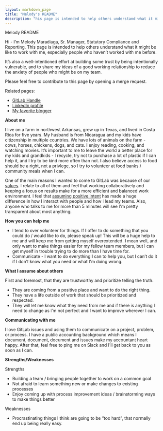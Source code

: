 ```yaml
---
layout: markdown_page
title: "Melody's README"
description: "his page is intended to help others understand what it might be like to work with Melody Maradiaga, Sr. Manager, Statutory Compliance and Reporting"
---
```


Melody README

Hi - I’m Melody Maradiaga, Sr. Manager, Statutory Compliance and Reporting. This page is intended to help others understand what it might be like to work with me, especially people who haven’t worked with me before.

It’s also a well-intentioned effort at building some trust by being intentionally vulnerable, and to share my ideas of a good working relationship to reduce the anxiety of people who might be on my team.

Please feel free to contribute to this page by opening a merge request.

Related pages:

* [GitLab Handle](https://gitlab.com/mmaradiaga)
* [LinkedIn profile](https://www.linkedin.com/in/melodymaradiaga/)
* [My favorite blogger](https://bethwoolsey.com/)

**About me**

I live on a farm in northwest Arkansas, grew up in Texas, and lived in Costa Rica for five years.  My husband is from Nicaragua and my kids have citizenship in multiple countries.  We have lots of animals on the farm - cows, horses, chickens, dogs, and cats.  I enjoy reading, cooking, and watching movies.  It’s important to me to leave the world a better place for my kids and grandkids - I recycle, try not to purchase a lot of plastic if I can help it, and I try to be kind more often than not.  I also believe access to food should be a right, not a privlege, so I try to volunteer at food banks / community meals when I can.

One of the main reasons I wanted to come to GitLab was because of our [values](https://about.gitlab.com/handbook/values/).  I relate to all of them and feel that working collaboratively and keeping a focus on results make for a more efficient and balanced work environment.  I feel that [assuming positive intent](/handbook/values/#assume-positive-intent) has made a huge difference in how I interact with people and how I lead my teams.  Also, anyone who talks to me for more than 5 minutes will see I'm pretty transparent about most anything.

**How you can help me**

- I tend to over volunteer for things.  If I offer to do something that you could do / would like to do, please speak up!  This will be a huge help to me and will keep me from getting myself overextended.  I mean well, and only want to make things easier for my fellow team members, but I can get myself in trouble trying to do more than I have time for.
- Communicate - I want to do everything I can to help you, but I can’t do it if I don’t know what you need or what I'm doing wrong.

**What I assume about others**

First and foremost, that they are trustworthy and prioritize telling the truth. 
- They are coming from a positive place and want to do the right thing.
- They have a life outside of work that should be prioritized and respected.
- They will let me know what they need from me and if there is anything I need to change as I’m not perfect and I want to improve wherever I can.

**Communicating with me**

I love GitLab issues and using them to communicate on a project, problem, or process.  I have a public accounting background which means I document, document, document and issues make my accountant heart happy.  After that, feel free to ping me on Slack and I'll get back to you as soon as I can.

**Strengths/Weaknesses**

Strengths
- Building a team / bringing people together to work on a common goal
- Not afraid to learn something new or make changes to existing processes
- Enjoy coming up with process improvement ideas / brainstorming ways to make things better

Weaknesses
- Procrastinating things I think are going to be “too hard”, that normally end up being really easy.

